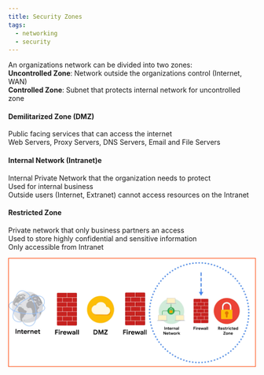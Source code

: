 ```yaml
---
title: Security Zones
tags:
  - networking
  - security
---
```


An organizations network can be divided into two zones:  
**Uncontrolled Zone**: Network outside the organizations control (Internet, WAN)  
**Controlled Zone**: Subnet that protects internal network for uncontrolled zone

#### Demilitarized Zone (DMZ)
Public facing services that can access the internet  
Web Servers, Proxy Servers, DNS Servers, Email and File Servers

#### Internal Network (Intranet)e
Internal Private Network that the organization needs to protect  
Used for internal business  
Outside users (Internet, Extranet) cannot access resources on the Intranet

#### Restricted Zone
Private network that only business partners an access  
Used to store highly confidential and sensitive information  
Only accessible from Intranet

![Security Zones|520](../images/security-zones.png)

